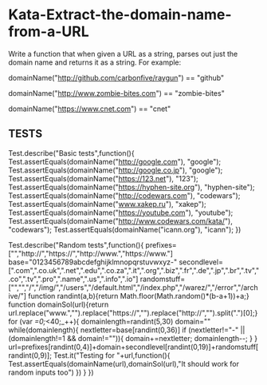 # Kata-Extract-the-domain-name-from-a-URL

Write a function that when given a URL as a string, parses out just the domain name and returns it as a string. For example:

domainName("http://github.com/carbonfive/raygun") == "github" 

domainName("http://www.zombie-bites.com") == "zombie-bites"

domainName("https://www.cnet.com") == "cnet"








TESTS
------------------------------------------------------------------------------
Test.describe("Basic tests",function(){
Test.assertEquals(domainName("http://google.com"), "google");
Test.assertEquals(domainName("http://google.co.jp"), "google");
Test.assertEquals(domainName("https://123.net"), "123");
Test.assertEquals(domainName("https://hyphen-site.org"), "hyphen-site");
Test.assertEquals(domainName("http://codewars.com"), "codewars");
Test.assertEquals(domainName("www.xakep.ru"), "xakep");
Test.assertEquals(domainName("https://youtube.com"), "youtube");
Test.assertEquals(domainName("http://www.codewars.com/kata/"), "codewars");
Test.assertEquals(domainName("icann.org"), "icann");
})

Test.describe("Random tests",function(){
  prefixes=["","http://","https://","http://www.","https://www."]
  base="0123456789abcdefghijklmnopqrstuvwxyz-"
  secondlevel=[".com",".co.uk",".net",".edu",".co.za",".it",".org",".biz",".fr",".de",".jp",".br",".tv",".co",".tv",".pro",".name",".us",".info",".io"]
  randomstuff=["","","/","/img/","/users","/default.html","/index.php","/warez/","/error","/archive/"]
  function randint(a,b){return Math.floor(Math.random()*(b-a+1))+a;}
  function domainSol(url){return url.replace("www.","").replace("https://","").replace("http://","").split(".")[0];}
  for (var _=0;_<40;_++){
    domainlength=randint(5,30)
    domain=""
    while(domainlength){
      nextletter=base[randint(0,36)]
      if (nextletter!="-" || (domainlength!=1 && domain!="")){
        domain+=nextletter;
        domainlength--;
      }
    }
    url=prefixes[randint(0,4)]+domain+secondlevel[randint(0,19)]+randomstuff[randint(0,9)];
    Test.it("Testing for "+url,function(){
      Test.assertEquals(domainName(url),domainSol(url),"It should work for random inputs too")
    })
  }
})
